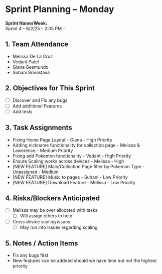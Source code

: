 # Sprint Planning – Monday

**Sprint Name/Week:**  
Sprint 4 - 6/2/25 - 2:05 PM - 

## 1. Team Attendance
- Melissa De La Cruz
- Vedant Patel
- Giana Gesmundo
- Suhani Srivastava

## 2. Objectives for This Sprint
- [ ] Discover and Fix any bugs
- [ ] Add additional Features  
- [ ] Add tests

## 3. Task Assignments

- Fixing Home Page Layout - Giana - High Priority
- Adding nickname functionality for collection page - Melissa & Lawerence - Medium Priority
- Fixing add Pokemon functionality - Vedant - High Priority
- Ensure Scaling works across devices - Melissa - High
- [NEW FEATURE] Main/Collection Page filter by Pokemon Type - Unassigned - Medium
- [NEW FEATURE] Music to pages - Suhani - Low Priority
- [NEW FEATURE] Download Feature - Melissa - Low Priority
## 4. Risks/Blockers Anticipated
- [ ] Melissa may be over allocated with tasks 
  - [ ] Will assign others to help 
- [ ] Cross device scaling issues
  - [ ] May run into issues regarding scaling

## 5. Notes / Action Items
- Fix any bugs first
- New features can be addded should we have time but not the highest priority
